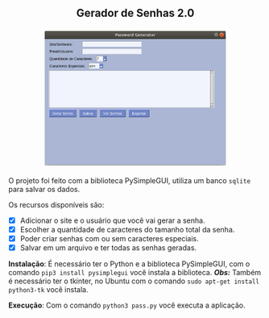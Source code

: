 <h2 align="center">
  Gerador de Senhas 2.0
</h2>

<h3 align="center">
    <img alt="Tela" width="360" title="#logo" src="./images/Tela.png">
    <br>
</h3>

O projeto foi feito com a biblioteca PySimpleGUI, utiliza um banco ```sqlite``` para salvar os dados. 

Os recursos disponíveis são: 
- [x] Adicionar o site e o usuário que você vai gerar a senha.
- [x] Escolher a quantidade de caracteres do tamanho total da senha.
- [x] Poder criar senhas com ou sem caracteres especiais.
- [x] Salvar em um arquivo e ter todas as senhas geradas.

**Instalação**: É necessário ter o Python e a biblioteca PySimpleGUI, com o comando ``` pip3 install pysimplegui ``` você instala a biblioteca. ***Obs:*** Também é necessário ter o tkinter, no Ubuntu com o comando ```sudo apt-get install python3-tk```  você instala.


**Execução**: Com o comando ``` python3 pass.py ``` você executa a aplicação.
